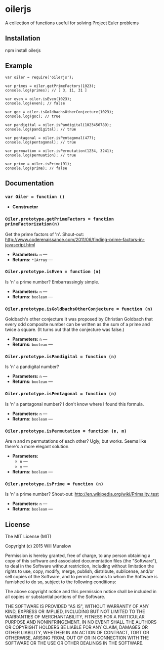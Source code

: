 # oilerjs

A collection of functions useful for solving Project Euler problems

## Installation

npm install oilerjs

## Example

    var oiler = require('oilerjs');
    
    var primes = oiler.getPrimeFactors(1023);
    console.log(primes); // [ 3, 11, 31 ]
    
    var even = oiler.isEven(1023);
    console.log(even); // false
    
    var goc = oiler.isGoldbachsOtherConjecture(1023);
    console.log(goc); // true
    
    var pandigital = oiler.isPandigital(1023456789);
    console.log(pandigital); // true
    
    var pentagonal = oiler.isPentagonal(477);
    console.log(pentagonal); // true
    
    var permuation = oiler.isPermutation(1234, 3241);
    console.log(permuation); // true
    
    var prime = oiler.isPrime(91);
    console.log(prime); // false

## Documentation

### `var Oiler = function ()`

 * **Constructor**

### `Oiler.prototype.getPrimeFactors = function primeFactorization(n)`

Get the prime factors of 'n'. Shout-out: http://www.coderenaissance.com/2011/06/finding-prime-factors-in-javascript.html

 * **Parameters:** `n` — 
 * **Returns:** `*|Array` — 

### `Oiler.prototype.isEven = function (n)`

Is 'n' a prime number? Embarrassingly simple.

 * **Parameters:** `n` — 
 * **Returns:** `boolean` — 

### `Oiler.prototype.isGoldbachsOtherConjecture = function (n)`

Goldbach's other conjecture It was proposed by Christian Goldbach that every odd composite number can be written as the sum of a prime and twice a square. (It turns out that the conjecture was false.)

 * **Parameters:** `n` — 
 * **Returns:** `boolean` — 

### `Oiler.prototype.isPandigital = function (n)`

Is 'n' a pandigital number?

 * **Parameters:** `n` — 
 * **Returns:** `boolean` — 

### `Oiler.prototype.isPentagonal = function (n)`

Is 'n' a pantagonal number? I don't know where I found this formula.

 * **Parameters:** `n` — 
 * **Returns:** `boolean` — 

### `Oiler.prototype.isPermutation = function (n, m)`

Are n and m permutations of each other? Ugly, but works. Seems like there's a more elegant solution.

 * **Parameters:**
   * `n` — 
   * `m` — 
 * **Returns:** `boolean` — 

### `Oiler.prototype.isPrime = function (n)`

Is 'n' a prime number? Shout-out: http://en.wikipedia.org/wiki/Primality_test

 * **Parameters:** `n` — 
 * **Returns:** `boolean` — 

## License

The MIT License (MIT)

Copyright (c) 2015 Will Munslow

Permission is hereby granted, free of charge, to any person obtaining a copy
of this software and associated documentation files (the "Software"), to deal
in the Software without restriction, including without limitation the rights
to use, copy, modify, merge, publish, distribute, sublicense, and/or sell
copies of the Software, and to permit persons to whom the Software is
furnished to do so, subject to the following conditions:

The above copyright notice and this permission notice shall be included in all
copies or substantial portions of the Software.

THE SOFTWARE IS PROVIDED "AS IS", WITHOUT WARRANTY OF ANY KIND, EXPRESS OR
IMPLIED, INCLUDING BUT NOT LIMITED TO THE WARRANTIES OF MERCHANTABILITY,
FITNESS FOR A PARTICULAR PURPOSE AND NONINFRINGEMENT. IN NO EVENT SHALL THE
AUTHORS OR COPYRIGHT HOLDERS BE LIABLE FOR ANY CLAIM, DAMAGES OR OTHER
LIABILITY, WHETHER IN AN ACTION OF CONTRACT, TORT OR OTHERWISE, ARISING FROM,
OUT OF OR IN CONNECTION WITH THE SOFTWARE OR THE USE OR OTHER DEALINGS IN THE
SOFTWARE.
